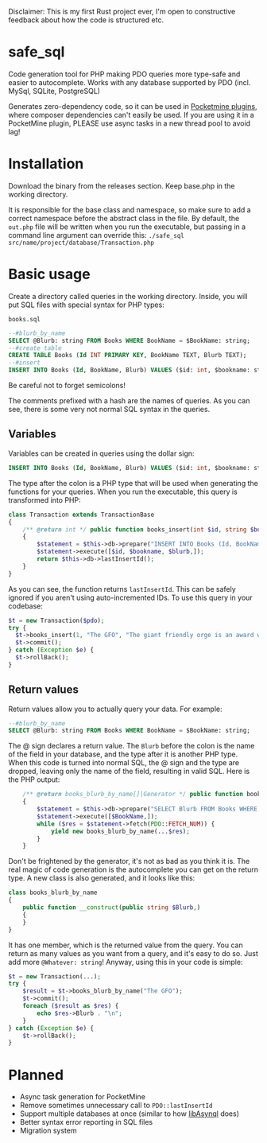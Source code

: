 Disclaimer: This is my first Rust project ever, I'm open to constructive feedback about how the code is structured etc.
# safe_sql
Code generation tool for PHP making PDO queries more type-safe and easier to autocomplete. Works with any database supported by PDO (incl. MySql, SQLite, PostgreSQL)

Generates zero-dependency code, so it can be used in [Pocketmine plugins](https://github.com/pmmp/PocketMine-MP), where composer dependencies can't easily be used. If you are using it in a PocketMine plugin, PLEASE use async tasks in a new thread pool to avoid lag!
# Installation
Download the binary from the releases section. Keep base.php in the working directory.

It is responsible for the base class and namespace, so make sure to add a correct namespace before the abstract class in the file. 
By default, the `out.php` file will be written when you run the executable, but passing in a command line argument can override this: `./safe_sql src/name/project/database/Transaction.php`
# Basic usage
Create a directory called queries in the working directory. Inside, you will put SQL files with special syntax for PHP types:

`books.sql`
```sql
--#blurb_by_name
SELECT @Blurb: string FROM Books WHERE BookName = $BookName: string;
--#create_table
CREATE TABLE Books (Id INT PRIMARY KEY, BookName TEXT, Blurb TEXT);
--#insert
INSERT INTO Books (Id, BookName, Blurb) VALUES ($id: int, $bookname: string, $blurb: string);
```
Be careful not to forget semicolons!

The comments prefixed with a hash are the names of queries. As you can see, there is some very not normal SQL syntax in the queries.
## Variables
Variables can be created in queries using the dollar sign:
```sql
INSERT INTO Books (Id, BookName, Blurb) VALUES ($id: int, $bookname: string, $blurb: string);
```
The type after the colon is a PHP type that will be used when generating the functions for your queries. When you run the executable, this query is transformed into PHP:
```php
class Transaction extends TransactionBase
{
    /** @return int */ public function books_insert(int $id, string $bookname, string $blurb,)
    {
        $statement = $this->db->prepare("INSERT INTO Books (Id, BookName, Blurb) VALUES (?, ?, ?) ");
        $statement->execute([$id, $bookname, $blurb,]);
        return $this->db->lastInsertId();
    }
}
```
As you can see, the function returns `lastInsertId`. This can be safely ignored if you aren't using auto-incremented IDs. To use this query in your codebase:
```php
$t = new Transaction($pdo);
try {
  $t->books_insert(1, "The GFO", "The giant friendly orge is an award winning book set in...");
  $t->commit();
} catch (Exception $e) {
  $t->rollBack();
}
```
## Return values
Return values allow you to actually query your data. For example:
```sql
--#blurb_by_name
SELECT @Blurb: string FROM Books WHERE BookName = $BookName: string;
```
The @ sign declares a return value. 
The `Blurb` before the colon is the name of the field in your database, and the type after it is another PHP type. When this code is turned into normal SQL, the @ sign and the type are dropped, leaving only the name of the field, resulting in valid SQL.
Here is the PHP output: 
```php
    /** @return books_blurb_by_name[]|Generator */ public function books_blurb_by_name(string $BookName,)
    {
        $statement = $this->db->prepare("SELECT Blurb FROM Books WHERE BookName = ? ");
        $statement->execute([$BookName,]);
        while ($res = $statement->fetch(PDO::FETCH_NUM)) {
            yield new books_blurb_by_name(...$res);
        }
    }
```
Don't be frightened by the generator, it's not as bad as you think it is. The real magic of code generation is the autocomplete you can get on the return type. A new class is also generated, and it looks like this:
```php
class books_blurb_by_name
{
    public function __construct(public string $Blurb,)
    {
    }
}
```
It has one member, which is the returned value from the query. You can return as many values as you want from a query, and it's easy to do so. Just add more `@Whatever: string`! Anyway, using this in your code is simple:
```php
$t = new Transaction(...);
try {
    $result = $t->books_blurb_by_name("The GFO");
    $t->commit();
    foreach ($result as $res) {
        echo $res->Blurb . "\n";
    }
} catch (Exception $e) {
    $t->rollBack();
}
```
# Planned
- Async task generation for PocketMine
- Remove sometimes unnecessary call to `PDO::lastInsertId`
- Support multiple databases at once (similar to how [libAsynql](https://github.com/poggit/libAsynql/) does)
- Better syntax error reporting in SQL files
- Migration system
